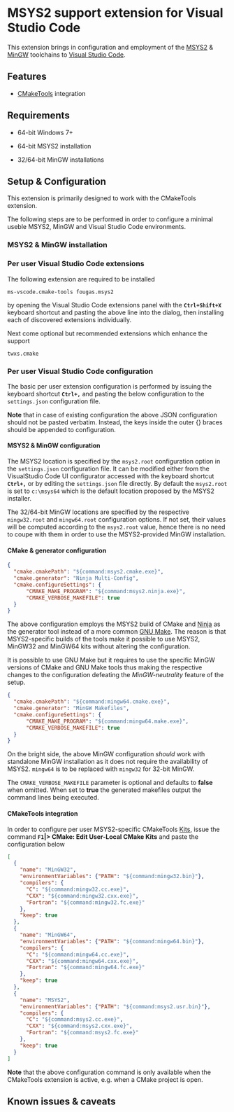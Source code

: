 # MSYS2 support extension for Visual Studio Code 

This extension brings in configuration and employment of the [MSYS2](https://www.msys2.org/) & [MinGW](http://mingw-w64.org) toolchains to [Visual Studio Code](https://code.visualstudio.com/).

## Features

- [CMakeTools](https://marketplace.visualstudio.com/items?itemName=ms-vscode.cmake-tools) integration

## Requirements

- 64-bit Windows 7+

- 64-bit MSYS2 installation

- 32/64-bit MinGW installations

## Setup & Configuration

This extension is primarily designed to work with the CMakeTools extension.

The following steps are to be performed in order to configure a minimal useble MSYS2, MinGW and Visual Studio Code environments.

### MSYS2 & MinGW installation

### Per user Visual Studio Code extensions

The following extension are required to be installed

```
ms-vscode.cmake-tools fougas.msys2
```

by opening the Visual Studio Code extensions panel with the **`Ctrl+Shift+X`** keyboard shortcut and pasting the above line into the dialog, then installing each of discovered extensions individually.

Next come optional but recommended extensions which enhance the support

```
twxs.cmake
```

### Per user Visual Studio Code configuration

The basic per user extension configuration is performed by issuing the keyboard shortcut **`Ctrl+,`** and pasting the below configuration to the `settings.json` configuration file.

**Note** that in case of existing configuration the above JSON configuration should not be pasted verbatim. Instead, the keys inside the outer {} braces should be appended to configuration.


#### MSYS2 & MinGW configuration

The MSYS2 location is specified by the `msys2.root` configuration option in  the `settings.json` configuration file. It can be modified either from the VisualStudio Code UI configurator accessed with the keyboard shortcut **`Ctrl+,`** or by editing the `settings.json` file directly. By default the `msys2.root` is set to `c:\msys64` which is the default location proposed by the MSYS2 installer.

The 32/64-bit MinGW locations are specified by the respective `mingw32.root` and `mingw64.root` configuration options. If not set, their values will be computed according to the `msys2.root` value, hence there is no need to coupe with them in order to use the MSYS2-provided MinGW installation.

#### CMake & generator configuration

```json
{
  "cmake.cmakePath": "${command:msys2.cmake.exe}",
  "cmake.generator": "Ninja Multi-Config",
  "cmake.configureSettings": {
      "CMAKE_MAKE_PROGRAM": "${command:msys2.ninja.exe}",
      "CMAKE_VERBOSE_MAKEFILE": true
  }
}
```

The above configuration employs the MSYS2 build of CMake and [Ninja](https://ninja-build.org/) as the generator tool instead of a more common [GNU Make](https://www.gnu.org/software/make/). The reason is that MSYS2-specific builds of the tools make it possible to use MSYS2, MinGW32 and MinGW64 kits without altering the configuration.

It is possible to use GNU Make but it requires to use the specific MinGW versions of CMake and GNU Make tools thus making the respective changes to the configuration defeating the _MinGW-neutrality_ feature of the setup.

```json
{
  "cmake.cmakePath": "${command:mingw64.cmake.exe}",
  "cmake.generator": "MinGW Makefiles",
  "cmake.configureSettings": {
      "CMAKE_MAKE_PROGRAM": "${command:mingw64.make.exe}",
      "CMAKE_VERBOSE_MAKEFILE": true
  }
}
```

On the bright side, the above MinGW configuration _should_ work with standalone MinGW installation as it does not require the availability of MSYS2. `mingw64` is to be replaced with `mingw32` for 32-bit MinGW.

The `CMAKE_VERBOSE_MAKEFILE` parameter is optional and defaults to **false** when omitted. When set to **true** the generated makefiles output the command lines being executed.

#### CMakeTools integration

In order to configure per user MSYS2-specific CMakeTools [Kits](https://github.com/microsoft/vscode-cmake-tools/blob/develop/docs/kits.md), issue the command **`F1`|> CMake: Edit User-Local CMake Kits** and paste the configuration below

```json
[
  {
    "name": "MinGW32",
    "environmentVariables": {"PATH": "${command:mingw32.bin}"},
    "compilers": {
      "C": "${command:mingw32.cc.exe}",
      "CXX": "${command:mingw32.cxx.exe}",
      "Fortran": "${command:mingw32.fc.exe}"
    },
    "keep": true
  },
  {
    "name": "MinGW64",
    "environmentVariables": {"PATH": "${command:mingw64.bin}"},
    "compilers": {
      "C": "${command:mingw64.cc.exe}",
      "CXX": "${command:mingw64.cxx.exe}",
      "Fortran": "${command:mingw64.fc.exe}"
    },
    "keep": true
  },
  {
    "name": "MSYS2",
    "environmentVariables": {"PATH": "${command:msys2.usr.bin}"},
    "compilers": {
      "C": "${command:msys2.cc.exe}",
      "CXX": "${command:msys2.cxx.exe}",
      "Fortran": "${command:msys2.fc.exe}"
    },
    "keep": true
  }
]
```

**Note** that the above configuration command is only available when the CMakeTools extension is active, e.g. when a CMake project is open.

## Known issues & caveats
